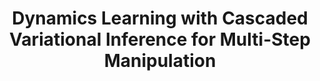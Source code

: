 ---
layout: publication
title: "Dynamics Learning with Cascaded Variational Inference for Multi-Step Manipulation"
authors: "Kuan Fang, Yuke Zhu, Animesh Garg, Silvio Savarese, Li Fei-Fei"
pub_info_name: "Conference on Robot Learning (CoRL)"
pub_info_date: October 2019
excerpt: text text text
images:
  thumb: fang-corl19-cascade.png
  main: fang-corl19-cascade.png
---